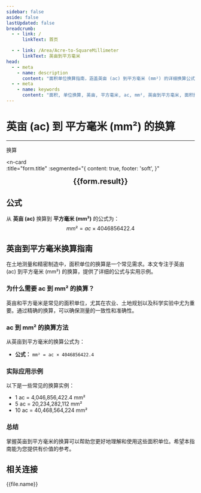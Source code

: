 ```yaml
---
sidebar: false
aside: false
lastUpdated: false
breadcrumb:
  - - link: /
      linkText: 首页

  - - link: /Area/Acre-to-SquareMillimeter
      linkText: 英亩到平方毫米
head:
  - - meta
    - name: description
      content: "面积单位换算指南，涵盖英亩 (ac) 到平方毫米 (mm²) 的详细换算公式与说明。"
  - - meta
    - name: keywords
      content: "面积, 单位换算, 英亩, 平方毫米, ac, mm², 英亩到平方毫米, 面积换算指南, 英亩平方毫米, 英亩和平方毫米的换算, 一英亩等于多少平方毫米, 英亩转平方毫米, acres mm², 英亩换算, 平方毫米换算, 面积换算, 单位换算, 英亩到平方毫米, ac mm², 英亩平方毫米转换, 面积单位换算, 英亩平方毫米计算器, 英亩平方毫米对照表, 长度换算, 单位转换, 英亩平方毫米换算器, 平方毫米长度, 英亩长度, 面积计算, 单位换算公式, 英亩平方毫米计算, 面积换算器, 平方毫米单位换算, 英亩单位换算, 面积单位转换表, 英亩平方毫米转换表"
---
```

# 英亩 (ac) 到 平方毫米 (mm²) 的换算
---
<script setup>
import { onMounted, reactive, inject, ref } from 'vue'
import { NButton, NForm, NFormItem, NInput, NInputNumber, NSelect, NCard, useMessage,NGrid ,NGi } from 'naive-ui'
import { defineClientComponent } from 'vitepress'
import { Area } from '../files';
const seoKey = ['英亩平方毫米','英亩和平方毫米的换算','一英亩等于多少平方毫米','英亩转平方毫米','acres mm²','英亩换算','平方毫米换算','面积换算','单位换算','英亩到平方毫米','ac mm²','英亩平方毫米转换','面积单位换算','英亩平方毫米计算器','英亩平方毫米对照表','长度换算','单位转换','英亩平方毫米换算器','平方毫米长度','英亩长度','面积计算','单位换算公式','英亩平方毫米计算','面积换算器','平方毫米单位换算','英亩单位换算','面积单位转换表','英亩平方毫米转换表']
const convert = inject('convert')

const form = reactive({
  number: null,
  result: '',
  title: '英亩 (ac) 到 平方毫米 (mm²) 的换算'
})

const convertHandler = () => {
  if (form.number !== null && !isNaN(form.number)) {
    const convertedValue = parseFloat(form.number) * 4046856422.4
    form.result = `${form.number}ac = ${convertedValue.toFixed(2)}mm²`
  } else {
    form.result = '请输入有效的数值。'
  }
}
</script>

<n-form size="large" :model="form">
  <n-form-item label="英亩 (ac)">
    <n-input-number v-model:value="form.number" placeholder="输入英亩" style="width: 100%" />
  </n-form-item>
  <n-form-item>
    <n-button type="info" @click="convertHandler" block>换算</n-button>
  </n-form-item>
</n-form>

<n-card  
  :title="form.title"
  :segmented="{
    content: true,
    footer: 'soft',
  }"
>
  <div  style="text-align:center;font-size:20px;">
    <strong>{{form.result}}</strong>
  </div>
    <template #footer>
    <div>
      <span v-for="item of seoKey">{{item}}，</span>
    </div>
  </template>
</n-card>

## 公式

从 **英亩 (ac)** 换算到 **平方毫米 (mm²)** 的公式为：
$$ mm² = ac \times 4046856422.4 $$

## 英亩到平方毫米换算指南

在土地测量和精密制造中，面积单位的换算是一个常见需求。本文专注于英亩 (ac) 到平方毫米 (mm²) 的换算，提供了详细的公式与实用示例。

### 为什么需要 ac 到 mm² 的换算？

英亩和平方毫米是常见的面积单位，尤其在农业、土地规划以及科学实验中尤为重要。通过精确的换算，可以确保测量的一致性和准确性。

### ac 到 mm² 的换算方法

从英亩到平方毫米的换算公式为：

- **公式：** `mm² = ac × 4046856422.4`

### 实际应用示例

以下是一些常见的换算实例：

- 1 ac = 4,046,856,422.4 mm²
- 5 ac = 20,234,282,112 mm²
- 10 ac = 40,468,564,224 mm²

### 总结

掌握英亩到平方毫米的换算可以帮助您更好地理解和使用这些面积单位。希望本指南能为您提供有价值的参考。

## 相关连接
<n-grid x-gap="12" :cols="2">
  <n-gi v-for="(file, index) in Area" :key="index">
    <n-button
      text
      tag="a"
      :href="file.path"
      type="info"
    >
      {{file.name}}
    </n-button>
  </n-gi>
</n-grid>
